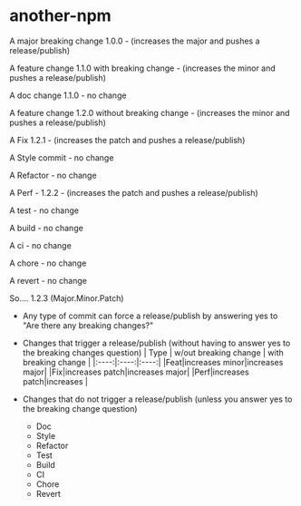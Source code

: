 # another-npm

A major breaking change 1.0.0 - (increases the major and pushes a release/publish)

A feature change 1.1.0 with breaking change - (increases the minor and pushes a release/publish)

A doc change 1.1.0 - no change

A feature change 1.2.0 without breaking change - (increases the minor and pushes a release/publish)

A Fix 1.2.1 - (increases the patch and pushes a release/publish)

A Style commit - no change

A Refactor - no change

A Perf - 1.2.2 - (increases the patch and pushes a release/publish)

A test - no change

A build - no change

A ci - no change

A chore - no change

A revert - no change

So....
1.2.3 (Major.Minor.Patch)

- Any type of commit can force a release/publish by answering yes to "Are there any breaking changes?"

- Changes that trigger a release/publish (without having to answer yes to the breaking changes question)
    | Type | w/out breaking change | with breaking change |
    |:----:|:----:|:----:|
    |Feat|increases minor|increases major|
    |Fix|increases patch|increases major|
    |Perf|increases patch|increases |

- Changes that do not trigger a release/publish (unless you answer yes to the breaking change question)
  - Doc
  - Style
  - Refactor
  - Test
  - Build
  - CI
  - Chore
  - Revert